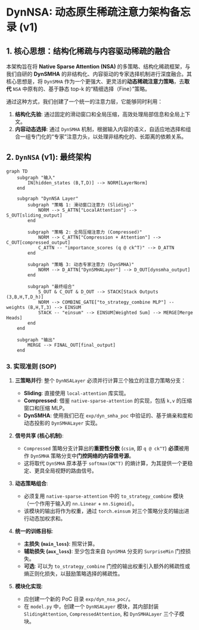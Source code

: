 # DynNSA: 动态原生稀疏注意力架构备忘录 (v1)

## 1. 核心思想：结构化稀疏与内容驱动稀疏的融合

本架构旨在将 **Native Sparse Attention (NSA)** 的多策略、结构化稀疏框架，与我们自研的 **DynSMHA** 的非结构化、内容驱动的专家选择机制进行深度融合。其核心思想是，将 `DynSMHA` 作为一个更强大、更灵活的**动态稀疏注意力策略**，去**取代** `NSA` 中原有的、基于静态 top-k 的“精细选择（Fine）”策略。

通过这种方式，我们创建了一个统一的注意力层，它能够同时利用：

1. **结构化先验**: 通过固定的滑动窗口和全局压缩，高效处理局部信息和全局上下文。
2. **内容动态选择**: 通过 `DynSMHA` 机制，根据输入内容的语义，自适应地选择和组合一组专门化的“专家”注意力头，以处理非结构化的、长距离的依赖关系。

## 2. `DynNSA` (v1): 最终架构

```mermaid
graph TD
    subgraph "输入"
        IN[hidden_states (B,T,D)] --> NORM[LayerNorm]
    end

    subgraph "DynNSA Layer"
        subgraph "策略 1: 滑动窗口注意力 (Sliding)"
            NORM --> S_ATTN["LocalAttention"] --> S_OUT[sliding_output]
        end

        subgraph "策略 2: 全局压缩注意力 (Compressed)"
            NORM --> C_ATTN["Compression + Attention"] --> C_OUT[compressed_output]
            C_ATTN -- "importance_scores (q @ ck^T)" --> D_ATTN
        end

        subgraph "策略 3: 动态专家注意力 (DynSMHA)"
            NORM --> D_ATTN["DynSMHALayer"] --> D_OUT[dynsmha_output]
        end

        subgraph "最终组合"
            S_OUT & C_OUT & D_OUT --> STACK[Stack Outputs (3,B,H,T,D_h)]
            NORM --> COMBINE_GATE["to_strategy_combine MLP"] -- weights (B,H,T,3) --> EINSUM
            STACK -- "einsum" --> EINSUM[Weighted Sum] --> MERGE[Merge Heads]
        end
    end

    subgraph "输出"
        MERGE --> FINAL_OUT[final_output]
    end
```

### 3. 实现准则 (SOP)

1. **三策略并行**: 整个 `DynNSALayer` 必须并行计算三个独立的注意力策略分支：
    - **Sliding**: 直接使用 `local-attention` 库实现。
    - **Compressed**: 借鉴 `native-sparse-attention` 的实现，包括 `k,v` 的压缩窗口和压缩 MLP。
    - **DynSMHA**: 使用我们已在 `exp/dyn_smha_poc` 中验证的、基于熵亲和度和动态投影的 `DynSMHALayer` 实现。

2. **信号共享 (核心机制)**:
    - `Compressed` 策略分支计算出的**重要性分数** (`csim`, 即 `q @ ck^T`) **必须**被用作 `DynSMHA` 策略分支中**门控网络的内容信号源**。
    - 这将取代 `DynSMHA` 原本基于 `softmax(QK^T)` 的熵计算，为其提供一个更稳定、更具全局视野的路由信号。

3. **动态策略组合**:
    - 必须复用 `native-sparse-attention` 中的 `to_strategy_combine` 模块（一个作用于输入的 `nn.Linear` + `nn.Sigmoid`）。
    - 该模块的输出将作为权重，通过 `torch.einsum` 对三个策略分支的输出进行动态加权求和。

4. **统一的训练目标**:
    - **主损失 (`main_loss`)**: 照常计算。
    - **辅助损失 (`aux_loss`)**: 至少包含来自 `DynSMHA` 分支的 `SurpriseMin` 门控损失。
    - **可选**: 可以为 `to_strategy_combine` 门控的输出权重引入额外的稀疏性或熵正则化损失，以鼓励策略选择的稀疏性。

5. **模块化实现**:
    - 应创建一个新的 PoC 目录 `exp/dyn_nsa_poc/`。
    - 在 `model.py` 中，创建一个 `DynNSALayer` 模块，其内部封装 `SlidingAttention`, `CompressedAttention`, 和 `DynSMHALayer` 三个子模块。
